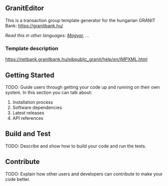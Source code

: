 ## GranitEditor
This is a transaction group template generator for the hungarian GRÁNIT Bank: https://granitbank.hu/

*Read this in other languages: [Magyar](ReadMe.hu.md), ...*

### Template description 
https://netbank.granitbank.hu/eibpublic_granit/help/en/IMPXML.html

## Getting Started
TODO: Guide users through getting your code up and running on their own system. In this section you can talk about:
1.	Installation process
2.	Software dependencies
3.	Latest releases
4.	API references

## Build and Test
TODO: Describe and show how to build your code and run the tests. 

## Contribute
TODO: Explain how other users and developers can contribute to make your code better. 
